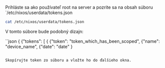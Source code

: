 Prihláste sa ako používateľ root na server a pozrite sa na obsah súboru `/etc/nixos/userdata/tokens.json

```sh
cat /etc/nixos/userdata/tokens.json
```

V tomto súbore bude podobný dizajn:

``json
{
    {"tokens": [
        {
            {"token": "token_which_has_been_scoped",
            {"name": "device_name",
            {"date": "date"
        }
```

Skopírujte token zo súboru a vložte ho do ďalšieho okna.
